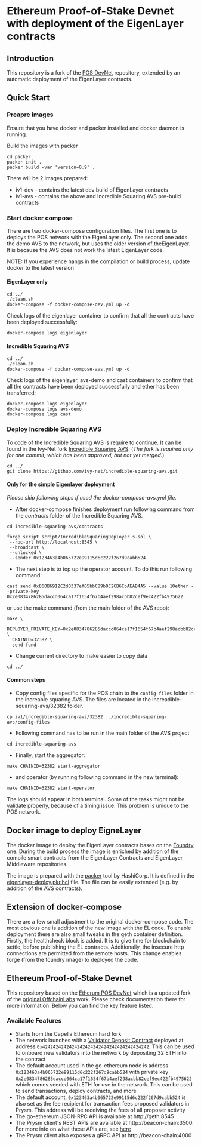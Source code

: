 # Ethereum Proof-of-Stake Devnet with deployment of the EigenLayer contracts

## Introduction

This repository is a fork of the [POS DevNet](https://github.com/ivy-net/eth-pos-devnet) repository, extended by an automatic deployment of the EigenLayer contracts.

## Quick Start

### Preapre images
Ensure that you have docker and packer installed and docker daemon is running.

Build the images with packer
```
cd packer
packer init .
packer build -var 'version=0.9' .
```
There will be 2 images prepared:
* iv1-dev - contains the latest dev build of EigenLayer contracts
* iv1-avs - contains the above and Incredible Squaring AVS pre-build contracts

### Start docker compose
There are two docker-compose configuration files.
The first one is to deploys the POS network with the EigenLayer only.
The second one adds the demo AVS to the network, but uses the older version of theEigenLayer.
It is because the AVS does not work the latest EigenLayer code.

NOTE: If you experience hangs in the compilation or build process, update docker to the latest version

#### EigenLayer only

```
cd ../
./clean.sh
docker-compose -f docker-compose-dev.yml up -d
```
Check logs of the eigenlayer container to confirm that all the contracts have been deployed successfully:
```
docker-compose logs eigenlayer

```
#### Incredible Squaring AVS

```
cd ../
./clean.sh
docker-compose -f docker-compose-avs.yml up -d
```
Check logs of the eigenlayer, avs-demo and cast containers to confirm that all the contracts have been deployed successfully and ether has been transferred:
```
docker-compose logs eigenlayer
docker-compose logs avs-demo
docker-compose logs cast
```

### Deploy Incredible Squaring AVS

To code of the Incredible Squaring AVS is require to continue.
It can be found in the Ivy-Net fork [Incredible Squaring AVS](https://github.com/ivy-net/incredible-squaring-avs/tree/master).
(_The fork is required only for one commit, which has been approved, but not yet merged._)

```
cd ../
git clone https://github.com/ivy-net/incredible-squaring-avs.git
```

#### Only for the simple Eigenlayer deployment

_Please skip following steps if used the docker-compose-avs.yml file._

* After docker-compose finishes deployment run following command from the _contracts_ folder of the Incredible Squaring AVS.
```
cd incredible-squaring-avs/contracts
```
```
forge script script/IncredibleSquaringDeployer.s.sol \
 --rpc-url http://localhost:8545 \
 --broadcast \
 --unlocked \
 --sender 0x123463a4b065722e99115d6c222f267d9cabb524
```
* The next step is to top up the operator account. To do this run following command:
```
cast send 0x860B6912C2d0337ef05bbC89b0C2CB6CbAEAB4A5 --value 10ether --private-key 0x2e0834786285daccd064ca17f1654f67b4aef298acbb82cef9ec422fb4975622
```
or use the make command (from the main folder of the AVS repo):
```
make \
  DEPLOYER_PRIVATE_KEY=0x2e0834786285daccd064ca17f1654f67b4aef298acbb82cef9ec422fb4975622 \
  CHAINID=32382 \
  send-fund
```
* Change current directory to make easier to copy data
```
cd ../
```
#### Common steps
* Copy config files specific for the POS chain to the `config-files` folder in the increable squaring AVS.
The files are located in the increadible-squaring-avs/32382 folder.

```
cp iv1/incredible-squaring-avs/32382 ../incredible-squaring-avs/config-files
```
* Following command has to be run in the main folder of the AVS project
```
cd incredible-squaring-avs
```
* Finally, start the aggregator:
```
make CHAINID=32382 start-aggregator
```
* and operator (by running following command in the new terminal):
```
make CHAINID=32382 start-operator
```

The logs should appear in both terminal.
Some of the tasks might not be validate properly, because of a timing issue.
This problem is unique to the POS network.

## Docker image to deploy EigneLayer

The docker image to deploy the EigenLayer contracts bases on the [Foundry](https://book.getfoundry.sh/tutorials/foundry-docker) one.
During the build process the image is enriched by addition of the compile smart contracts from the EigenLayer Contracts and EigenLayer Middleware repositories.

The image is prepared with the [packer](https://www.packer.io/) tool by HashiCorp.
It is defined in the [eigenlayer-deploy.pkr.hcl](packer/eigenlayer-deploy.pkr.hcl) file.
The file can be easily extended (e.g. by addition of the AVS contracts).

## Extension of docker-compose

There are a few small adjustment to the original docker-compose code.
The most obvious one is addition of the new image with the EL code.
To enable deployment there are also small tweaks in the geth container definition.
Firstly, the healthcheck block is added.
It is to give time for blockchain to settle, before publishing the EL contracts.
Additionally, the insecure http connections are permitted from the remote hosts.
This change enables forge (from the foundry image) to deployed the code.


## Ethereum Proof-of-Stake Devnet

This repository based on the [Etherum POS DevNet](https://github.com/ivy-net/eth-pos-devnet) which is a updated fork of the [original OffchainLabs](https://github.com/OffchainLabs/eth-pos-devnet) work.
Please check documentation there for more information.
Below you can find the key feature listed.

### Available Features

- Starts from the Capella Ethereum hard fork
- The network launches with a [Validator Deposit Contract](https://github.com/ethereum/consensus-specs/blob/dev/solidity_deposit_contract/deposit_contract.sol) deployed at address `0x4242424242424242424242424242424242424242`. This can be used to onboard new validators into the network by depositing 32 ETH into the contract
- The default account used in the go-ethereum node is address `0x123463a4b065722e99115d6c222f267d9cabb524` with private key `0x2e0834786285daccd064ca17f1654f67b4aef298acbb82cef9ec422fb4975622` which comes seeded with ETH for use in the network. This can be used to send transactions, deploy contracts, and more
- The default account, `0x123463a4b065722e99115d6c222f267d9cabb524` is also set as the fee recipient for transaction fees proposed validators in Prysm. This address will be receiving the fees of all proposer activity
- The go-ethereum JSON-RPC API is available at http://geth:8545
- The Prysm client's REST APIs are available at http://beacon-chain:3500. For more info on what these APIs are, see [here](https://ethereum.github.io/beacon-APIs/)
- The Prysm client also exposes a gRPC API at http://beacon-chain:4000
